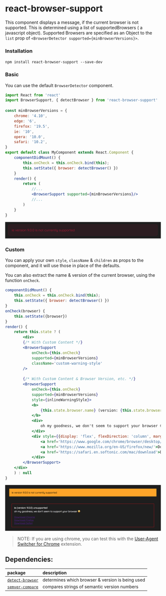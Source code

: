 # react-browser-support

This component displays a message, if the current browser is not supported.
This is determined using a list of supportedBrowsers ( a javascript object).
Supported Browsers are specified as an Object to the `list` prop of `<BrowserDetector supported={minBrowserVersions}>`.

### Installation

`npm install react-browser-support --save-dev`

### Basic

You can use the default `BrowserDetector` component.
```jsx
import React from 'react'
import BrowserSupport, { detectBrowser } from 'react-browser-support'

const minBrowserVersions = {
    chrome: '4.10',
    edge: '6',
    firefox: '19.5',
    ie: '10',
    opera: '10.0',
    safari: '10.2',
}
export default class MyComponent extends React.Component {
    componentDidMount() {
        this.onCheck = this.onCheck.bind(this);
        this.setState({ browser: detectBrowser() })
    }
    render() {
        return (
            //...
            <BrowserSupport supported={minBrowserVersions}/>
            //...
        )
    }
}
```

![](docs/default.png)

### Custom

You can apply your own `style`, `className` & `children` as props to the component, and it will use those in place of the defaults.

You can also extract the name & version of the current browser, using the function `onCheck`.

```jsx
componentDidMount() {
    this.onCheck = this.onCheck.bind(this);
    this.setState({ browser: detectBrowser() })
}
onCheck(browser) {
    this.setState({browser})
}
render() {
    return this.state ? (
        <div>
        {/* With Custom Content */}
        <BrowserSupport
            onCheck={this.onCheck}
            supported={minBrowserVersions}
            className='custom-warning-style'
        />

        {/* With Custom Content & Browser Version, etc. */}
        <BrowserSupport
            onCheck={this.onCheck}
            supported={minBrowserVersions}
            style={inlineWarningStyle}>
            <b>
                {this.state.browser.name} (version: {this.state.browser.version}) unsupported
            </b> 
            <div>
                oh my goodness, we don't seem to support your browser 😳
            </div>
            <div style={{display: 'flex', flexDirection: 'column', marginTop: '1em'}}>
                <a href='https://www.google.com/chrome/browser/desktop/index.html'>Download Chrome</a>
                <a href='https://www.mozilla.org/en-US/firefox/new/'>Download Firefox</a>
                <a href='https://safari.en.softonic.com/mac/download'>Download Safari</a>
            </div>
        </BrowserSupport>
    </div>
    ) : null
}
```

![](docs/custom.png)

> NOTE: If you are using chrome, you can test this with the [User-Agent Switcher for Chrome](https://chrome.google.com/webstore/search/user%20agent%20switcher) extension.

## Dependencies:
|package|description|
|:-|:-|
|[`detect-browser`](https://www.google.co.za/url?sa=t&rct=j&q=&esrc=s&source=web&cd=1&cad=rja&uact=8&ved=0ahUKEwj6xM7L6I3XAhWBb1AKHe_mAHoQFggkMAA&url=https%3A%2F%2Fwww.npmjs.com%2Fpackage%2Fdetect-browser&usg=AOvVaw3svy9CEI9Cz5N40aSLtbrf)|determines which browser & version is being used|
|[`semver-compare`](https://www.google.co.za/url?sa=t&rct=j&q=&esrc=s&source=web&cd=1&cad=rja&uact=8&ved=0ahUKEwif567E6I3XAhWGbVAKHT1gA-wQFggkMAA&url=https%3A%2F%2Fwww.npmjs.com%2Fpackage%2Fsemver-compare&usg=AOvVaw2-quscAnPpaFq3_cjvpJ-m)|compares strings of semantic version numbers|